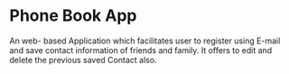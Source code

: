 # Phone Book App
An web- based Application which facilitates user to register using E-mail and save contact information of friends and family.
It offers to edit and delete the previous saved Contact also.
